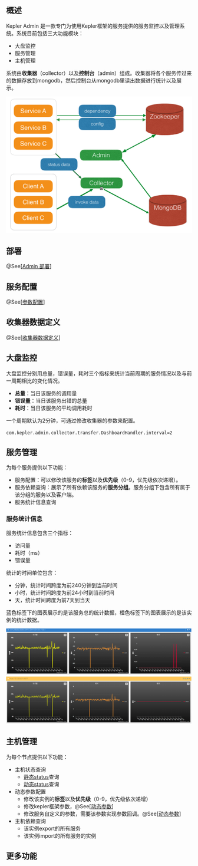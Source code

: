 ## 概述 ##
Kepler Admin 是一款专门为使用Kepler框架的服务提供的服务监控以及管理系统。系统目前包括三大功能模块：

- 大盘监控
- 服务管理
- 主机管理

系统由**收集器**（collector）以及**控制台**（admin）组成。收集器将各个服务传过来的数据存放到mongodb，然后控制台从mongodb里读出数据进行统计以及展示。

<img src="https://raw.githubusercontent.com/Kepler-Framework/Kepler-Images/master/admin_arch.png"/>

## 部署 ##

@See[<a href="https://github.com/Kepler-Framework/Kepler-Admin/wiki/%E9%83%A8%E7%BD%B2">Admin 部署</a>]

## 服务配置 ##

@See[<a href="https://github.com/Kepler-Framework/Kepler-All/wiki/%E5%8F%82%E6%95%B0%E9%85%8D%E7%BD%AE-%E6%9C%8D%E5%8A%A1%E7%9B%91%E6%8E%A7">参数配置</a>]

## 收集器数据定义 ##
@See[<a href="https://github.com/Kepler-Framework/Kepler-Admin/wiki/%E6%94%B6%E9%9B%86%E5%99%A8%E6%95%B0%E6%8D%AE%E5%AE%9A%E4%B9%89">收集器数据定义</a>]
## 大盘监控 ##

大盘监控分别用总量，错误量，耗时三个指标来统计当前周期的服务情况以及与前一周期相比的变化情况。

- **总量**：当日该服务的调用量
- **错误量**：当日该服务出错的总量
- **耗时**：当日该服务的平均调用耗时

一个周期默认为2分钟，可通过修改收集器的参数来配置。

`com.kepler.admin.collector.transfer.DashboardHandler.interval=2`

## 服务管理 ##

为每个服务提供以下功能：

- 服务配置：可以修改该服务的**标签**以及**优先级**（0-9，优先级依次递增）。
- 服务依赖查询：展示了所有依赖该服务的**服务分组**。服务分组下包含所有属于该分组的服务以及客户端。
- 服务统计信息查询

### 服务统计信息 ###

服务统计信息包含三个指标：

- 访问量
- 耗时（ms）
- 错误量

统计的时间单位包含：

- 分钟，统计时间跨度为前240分钟到当前时间
- 小时，统计时间跨度为前24小时到当前时间
- 天，统计时间跨度为前7天到当天

蓝色标签下的图表展示的是该服务总的统计数据，橙色标签下的图表展示的是该实例的统计数据。

<img src="https://raw.githubusercontent.com/Kepler-Framework/Kepler-Images/master/service_chat.png">

## 主机管理 ##

为每个节点提供以下功能：

- 主机状态查询
	- <a href="https://github.com/Kepler-Framework/Kepler-Admin/wiki/%E6%94%B6%E9%9B%86%E5%99%A8%E6%95%B0%E6%8D%AE%E5%AE%9A%E4%B9%89#status_static">静态status</a>查询
	- <a href="https://github.com/Kepler-Framework/Kepler-Admin/wiki/%E6%94%B6%E9%9B%86%E5%99%A8%E6%95%B0%E6%8D%AE%E5%AE%9A%E4%B9%89#status_dynamic">动态status</a>查询
- 动态参数配置
	- 修改该实例的**标签**以及**优先级**（0-9，优先级依次递增）
	- 修改kepler框架参数，@See[<a href="https://github.com/Kepler-Framework/Kepler-All/wiki/%E5%8F%82%E6%95%B0%E9%85%8D%E7%BD%AE-%E5%8A%A8%E6%80%81%E5%8F%82%E6%95%B0">动态参数</a>]
	- 修改服务自定义的参数，需要该参数实现参数回调。@See[<a href="https://github.com/Kepler-Framework/Kepler-All/wiki/%E5%8F%82%E6%95%B0%E9%85%8D%E7%BD%AE-%E5%8A%A8%E6%80%81%E5%8F%82%E6%95%B0">动态参数</a>]
- 主机依赖查询
	- 该实例export的所有服务
	- 该实例import的所有服务的实例

## 更多功能 ##

